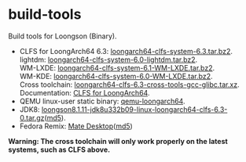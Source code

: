 # build-tools

Build tools for Loongson (Binary).

- CLFS for LoongArch64 6.3: [loongarch64-clfs-system-6.3.tar.bz2](https://github.com/loongson/build-tools/releases/download/2022.09.06/loongarch64-clfs-system-6.3.tar.bz2).  
lightdm: [loongarch64-clfs-system-6.0-lightdm.tar.bz2](https://github.com/loongson/build-tools/releases/download/2022.09.06/loongarch64-clfs-system-6.0-lightdm.tar.bz2).  
WM-LXDE: [loongarch64-clfs-system-6.1-WM-LXDE.tar.bz2](https://github.com/loongson/build-tools/releases/download/2022.09.06/loongarch64-clfs-system-6.1-WM-LXDE.tar.bz2).  
WM-KDE: [loongarch64-clfs-system-6.0-WM-LXDE.tar.bz2](https://github.com/loongson/build-tools/releases/download/2022.09.06/loongarch64-clfs-system-6.0-WM-KDE.tar.bz2).  
Cross toolchain: [loongarch64-clfs-6.3-cross-tools-gcc-glibc.tar.xz](https://github.com/loongson/build-tools/releases/download/2022.09.06/loongarch64-clfs-6.3-cross-tools-gcc-glibc.tar.xz).  
Documentation: [CLFS for LoongArch64](https://github.com/sunhaiyong1978/CLFS-for-LoongArch/blob/main/CLFS_For_LoongArch64.md).
- QEMU linux-user static binary: [qemu-loongarch64](https://github.com/loongson/build-tools/releases/download/2022.09.06/qemu-loongarch64).
- JDK8: [loongson8.1.11-jdk8u332b09-linux-loongarch64-clfs-6.3-0.tar.gz](https://github.com/loongson/build-tools/releases/download/2022.09.06/loongson8.1.11-jdk8u332b09-linux-loongarch64-clfs-6.3-0.tar.gz)([md5](https://github.com/loongson/build-tools/releases/download/2022.09.06/loongson8.1.11-jdk8u332b09-linux-loongarch64-clfs-6.3-0.tar.gz.md5)).
- Fedora Remix: [Mate Desktop](https://github.com/loongson/build-tools/releases/download/2022.09.06/livecd-fedora-mate-1.loongarch64.iso)([md5](https://github.com/loongson/build-tools/releases/download/2022.09.06/livecd-fedora-mate-1.loongarch64.iso.md5sum))

**Warning: The cross toolchain will only work properly on the latest systems, such as CLFS above.**
